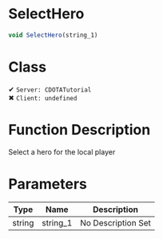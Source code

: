 # SelectHero
```js
void SelectHero(string_1)
```
# Class
✔ `Server: CDOTATutorial`  
✖ `Client: undefined`  

# Function Description
Select a hero for the local player
# Parameters
Type|Name|Description
--|--|--
string|string_1|No Description Set
